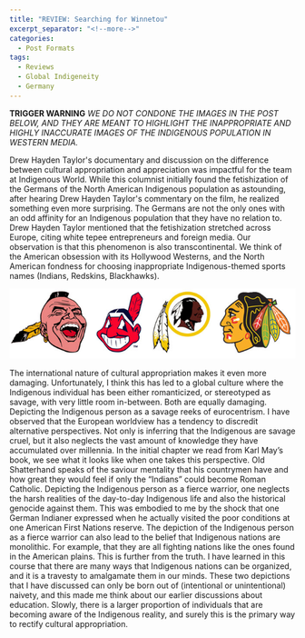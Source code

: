 ```yaml
---
title: "REVIEW: Searching for Winnetou"
excerpt_separator: "<!--more-->"
categories:
  - Post Formats
tags:
  - Reviews
  - Global Indigeneity
  - Germany
---
```

**TRIGGER WARNING**
*WE DO NOT CONDONE THE IMAGES IN THE POST BELOW, AND THEY ARE MEANT TO HIGHLIGHT THE INAPPROPRIATE AND HIGHLY INACCURATE IMAGES OF THE INDIGENOUS POPULATION IN WESTERN MEDIA.*

Drew Hayden Taylor's documentary and discussion on the difference between cultural appropriation and appreciation was impactful for the team at Indigenous World. While this columnist initially found the fetishization of the Germans of the North American Indigenous population as astounding, after hearing Drew Hayden Taylor's commentary on the film, he realized something even more surprising. The Germans are not the only ones with an odd affinity for an Indigenous population that they have no relation to. Drew Hayden Taylor mentioned that the fetishization stretched across Europe, citing white tepee entrepreneurs and foreign media. Our observation is that this phenomenon is also transcontinental. We think of the American obsession with its Hollywood Westerns, and the North American fondness for choosing inappropriate Indigenous-themed sports names (Indians, Redskins, Blackhawks).
 
![logos Image](/assets/logos.jpeg "logos")

The international nature of cultural appropriation makes it even more damaging. Unfortunately, I think this has led to a global culture where the Indigenous individual has been either romanticized, or stereotyped as savage, with very little room in-between. Both are equally damaging.
Depicting the Indigenous person as a savage reeks of eurocentrism. I have observed that the European worldview has a tendency to discredit alternative perspectives. Not only is inferring that the Indigenous are savage cruel, but it also neglects the vast amount of knowledge they have accumulated over millennia. In the initial chapter we read from Karl May’s book, we see what it looks like when one takes this perspective. Old Shatterhand speaks of the saviour mentality that his countrymen have and how great they would feel if only the “Indians” could become Roman Catholic.
Depicting the Indigenous person as a fierce warrior, one neglects the harsh realities of the day-to-day Indigenous life and also the historical genocide against them. This was embodied to me by the shock that one German Indianer expressed when he actually visited the poor conditions at one American First Nations reserve.
The depiction of the Indigenous person as a fierce warrior can also lead to the belief that Indigenous nations are monolithic. For example, that they are all fighting nations like the ones found in the American plains. This is further from the truth. I have learned in this course that there are many ways that Indigenous nations can be organized, and it is a travesty to amalgamate them in our minds.
These two depictions that I have discussed can only be born out of (intentional or unintentional) naivety, and this made me think about our earlier discussions about education. Slowly, there is a larger proportion of individuals that are becoming aware of the Indigenous reality, and surely this is the primary way to rectify cultural appropriation.
